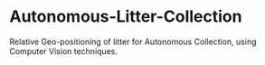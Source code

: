 # Autonomous-Litter-Collection
Relative Geo-positioning of litter for Autonomous Collection, using Computer Vision techniques.


